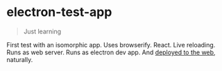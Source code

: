 # electron-test-app

> Just learning

First test with an isomorphic app. Uses browserify. React. Live reloading. Runs as web server. Runs as electron dev app. And [deployed to the web](http://rickyreusser.com/electron-test-app/), naturally.

